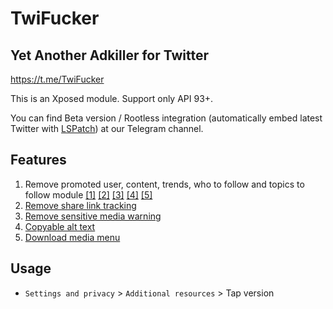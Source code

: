 # TwiFucker

## Yet Another Adkiller for Twitter

https://t.me/TwiFucker

This is an Xposed module. Support only API 93+.

You can find Beta version / Rootless integration (automatically embed latest Twitter with [LSPatch](https://github.com/LSPosed/LSPatch)) at our Telegram channel.

## Features

1. Remove promoted user, content, trends, who to follow and topics to follow module [\[1\]](app/src/main/java/icu/nullptr/twifucker/hook/TimelineEntryHook.kt) [\[2\]](app/src/main/java/icu/nullptr/twifucker/hook/TimelineModuleHook.kt) [\[3\]](app/src/main/java/icu/nullptr/twifucker/hook/TimelineUserHook.kt) [\[4\]](app/src/main/java/icu/nullptr/twifucker/hook/TimelineTrendHook.kt) [\[5\]](app/src/main/java/icu/nullptr/twifucker/hook/TimelineTweetHook.kt)
2. [Remove share link tracking](app/src/main/java/icu/nullptr/twifucker/hook/UrlHook.kt)
3. [Remove sensitive media warning](app/src/main/java/icu/nullptr/twifucker/hook/sensitiveMediaWarning.kt)
4. [Copyable alt text](app/src/main/java/icu/nullptr/twifucker/hook/AltTextHook.kt)
5. [Download media menu](app/src/main/java/icu/nullptr/twifucker/hook/DownloadHook.kt)

## Usage

- `Settings and privacy` > `Additional resources` > Tap version

